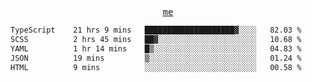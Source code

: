 <p align="center">
  <samp>
    <a href="https://yiwwhl.com">me</a>
  </samp>
</p>

<!--START_SECTION:waka-->

```txt
TypeScript    21 hrs 9 mins   ████████████████████▓░░░░   82.03 %
SCSS          2 hrs 45 mins   ██▓░░░░░░░░░░░░░░░░░░░░░░   10.68 %
YAML          1 hr 14 mins    █▒░░░░░░░░░░░░░░░░░░░░░░░   04.83 %
JSON          19 mins         ▒░░░░░░░░░░░░░░░░░░░░░░░░   01.24 %
HTML          9 mins          ░░░░░░░░░░░░░░░░░░░░░░░░░   00.58 %
```

<!--END_SECTION:waka-->